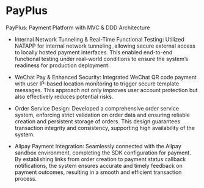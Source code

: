 # PayPlus
PayPlus: Payment Platform with MVC &amp; DDD Architecture

- Internal Network Tunneling & Real-Time Functional Testing: Utilized NATAPP for internal network tunneling, allowing secure external access to locally hosted payment interfaces. This enabled end-to-end functional testing under real-world conditions to ensure the system’s readiness for production deployment.

- WeChat Pay & Enhanced Security: Integrated WeChat QR code payment with user IP-based location monitoring to trigger secure template messages. This approach not only improves user account protection but also effectively reduces potential risks.

- Order Service Design: Developed a comprehensive order service system, enforcing strict validation on order data and ensuring reliable creation and persistent storage of orders. This design guarantees transaction integrity and consistency, supporting high availability of the system.

- Alipay Payment Integration: Seamlessly connected with the Alipay sandbox environment, completing the SDK configuration for payment. By establishing links from order creation to payment status callback notifications, the system ensures accurate and timely feedback on payment outcomes, resulting in a smooth and efficient transaction process.
